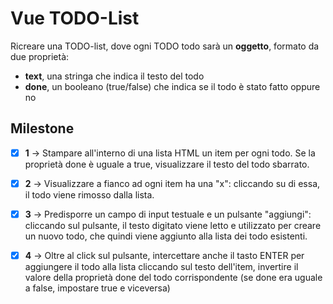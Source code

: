 # Vue TODO-List
Ricreare una TODO-list, dove ogni TODO todo sarà un **oggetto**, formato da due proprietà:
  - **text**, una stringa che indica il testo del todo
  - **done**, un booleano (true/false) che indica se il todo è stato fatto oppure no

## Milestone 
- [x] **1** &rarr; Stampare all'interno di una lista HTML un item per ogni todo. Se la proprietà done è uguale a true, visualizzare il testo del todo sbarrato.
- [x] **2** &rarr; Visualizzare a fianco ad ogni item ha una "x": cliccando su di essa, il todo viene rimosso dalla lista.
- [x] **3** &rarr; Predisporre un campo di input testuale e un pulsante "aggiungi": cliccando sul pulsante, il testo digitato viene letto e utilizzato per creare un nuovo todo, che quindi viene aggiunto alla lista dei todo esistenti.
- [x] **4** &rarr; Oltre al click sul pulsante, intercettare anche il tasto ENTER per aggiungere il todo alla lista cliccando sul testo dell'item, invertire il valore della proprietà done del todo corrispondente (se done era uguale a false, impostare true e viceversa)

